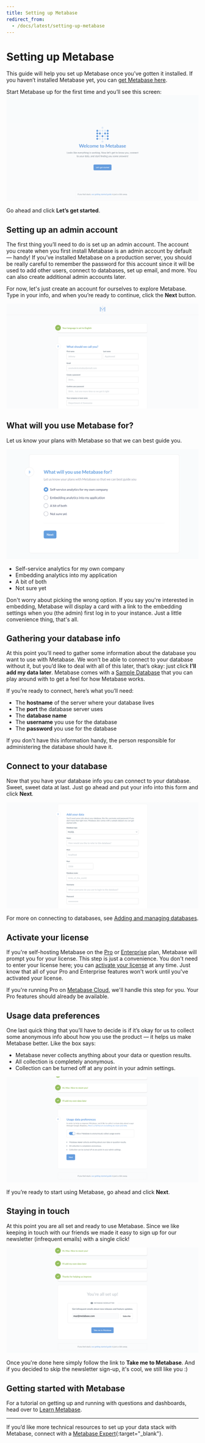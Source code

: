 ```yaml
---
title: Setting up Metabase
redirect_from:
  - /docs/latest/setting-up-metabase
---
```


# Setting up Metabase

This guide will help you set up Metabase once you’ve gotten it installed. If you haven’t installed Metabase yet, you can [get Metabase here](https://metabase.com/start).

Start Metabase up for the first time and you’ll see this screen:
![Welcome Screen](images/WelcomeScreen.png)

Go ahead and click **Let’s get started**.

## Setting up an admin account

The first thing you’ll need to do is set up an admin account. The account you create when you first install Metabase is an admin account by default — handy! If you’ve installed Metabase on a production server, you should be really careful to remember the password for this account since it will be used to add other users, connect to databases, set up email, and more. You can also create additional admin accounts later.

For now, let's just create an account for ourselves to explore Metabase. Type in your info, and when you’re ready to continue, click the **Next** button.

![Account Setup](images/AccountSetup.png)

## What will you use Metabase for?

Let us know your plans with Metabase so that we can best guide you.

![What will you use Metabase for?](./images/what-will-you-use-metabase-for.png)

- Self-service analytics for my own company
- Embedding analytics into my application
- A bit of both
- Not sure yet

Don't worry about picking the wrong option. If you say you're interested in embedding, Metabase will display a card with a link to the embedding settings when you (the admin) first log in to your instance. Just a little convenience thing, that's all.

## Gathering your database info

At this point you’ll need to gather some information about the database you want to use with Metabase. We won’t be able to connect to your database without it, but you’d like to deal with all of this later, that’s okay: just click **I’ll add my data later**. Metabase comes with a [Sample Database](https://www.metabase.com/glossary/sample_database) that you can play around with to get a feel for how Metabase works.

If you’re ready to connect, here’s what you’ll need:

- The **hostname** of the server where your database lives
- The **port** the database server uses
- The **database name**
- The **username** you use for the database
- The **password** you use for the database

If you don't have this information handy, the person responsible for administering the database should have it.

## Connect to your database

Now that you have your database info you can connect to your database. Sweet, sweet data at last. Just go ahead and put your info into this form and click **Next**.

![adddatabase](images/AddDatabaseInfo.png)

For more on connecting to databases, see [Adding and managing databases](../databases/connecting.md).

## Activate your license

If you're self-hosting Metabase on the [Pro](https://www.metabase.com/product/pro) or [Enterprise](https://www.metabase.com/product/enterprise) plan, Metabase will prompt you for your license. This step is just a convenience. You don't need to enter your license here; you can [activate your license](../paid-features/activating-the-enterprise-edition.md) at any time. Just know that all of your Pro and Enterprise features won't work until you've activated your license.

If you're running Pro on [Metabase Cloud](https://www.metabase.com/cloud), we'll handle this step for you. Your Pro features should already be available.

## Usage data preferences

One last quick thing that you’ll have to decide is if it’s okay for us to collect some anonymous info about how you use the product — it helps us make Metabase better. Like the box says:

- Metabase never collects anything about your data or question results.
- All collection is completely anonymous.
- Collection can be turned off at any point in your admin settings.

![Usage data preferences](images/UsageData.png)

If you’re ready to start using Metabase, go ahead and click **Next**.

## Staying in touch

At this point you are all set and ready to use Metabase. Since we like keeping in touch with our friends we made it easy to sign up for our newsletter (infrequent emails) with a single click!

![Metabase Newsletter](images/NewsletterSignup.png)

Once you're done here simply follow the link to **Take me to Metabase**. And if you decided to skip the newsletter sign-up, it's cool, we still like you :)

## Getting started with Metabase

For a tutorial on getting up and running with questions and dashboards, head over to [Learn Metabase](https://www.metabase.com/learn/metabase-basics/getting-started/).

---

If you’d like more technical resources to set up your data stack with Metabase, connect with a [Metabase Expert](https://www.metabase.com/partners/){:target="\_blank"}.
